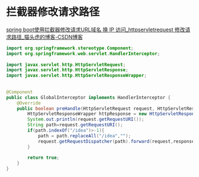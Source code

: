 # 拦截器修改请求路径

[spring boot使用拦截器修改请求URL域名 换 IP 访问_httpservletrequest 修改请求路径_猫头虎的博客-CSDN博客](https://blog.csdn.net/qq_44866828/article/details/126891064)

```java
import org.springframework.stereotype.Component;
import org.springframework.web.servlet.HandlerInterceptor;
 
import javax.servlet.http.HttpServletRequest;
import javax.servlet.http.HttpServletResponse;
import javax.servlet.http.HttpServletResponseWrapper;
 
 
@Component
public class GlobalInterceptor implements HandlerInterceptor {
    @Override
    public boolean preHandle(HttpServletRequest request, HttpServletResponse response, Object handler) throws Exception {
        HttpServletResponseWrapper httpResponse = new HttpServletResponseWrapper((HttpServletResponse) response);
        System.out.println(request.getRequestURI());
        String path=request.getRequestURI();
        if(path.indexOf("/idea")>-1){
            path = path.replaceAll("/idea","");
            request.getRequestDispatcher(path).forward(request,response);
        }
 
        return true;
    }
}
```

